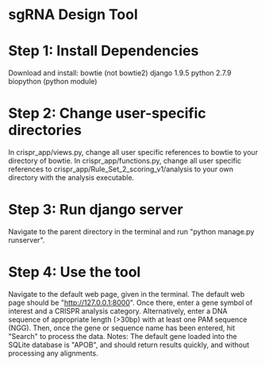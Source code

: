 # sgRNA Design Tool 

# Step 1: Install Dependencies
Download and install:
bowtie (not bowtie2)
django 1.9.5
python 2.7.9
biopython (python module)

# Step 2: Change user-specific directories 
In crispr_app/views.py, change all user specific references to bowtie to your directory of bowtie.
In crispr_app/functions.py, change all user specific references to crispr_app/Rule_Set_2_scoring_v1/analysis to your own directory with the analysis executable.

# Step 3: Run django server
Navigate to the parent directory in the terminal and run "python manage.py runserver".

# Step 4: Use the tool
Navigate to the default web page, given in the terminal. The default web page should be "http://127.0.0.1:8000". Once there, enter a gene symbol of interest and a CRISPR analysis category. Alternatively, enter a DNA sequence of appropriate length (>30bp) with at least one PAM sequence (NGG). Then, once the gene or sequence name has been entered, hit "Search" to process the data. Notes: The default gene loaded into the SQLite database is "APOB", and should return results quickly, and without processing any alignments. 